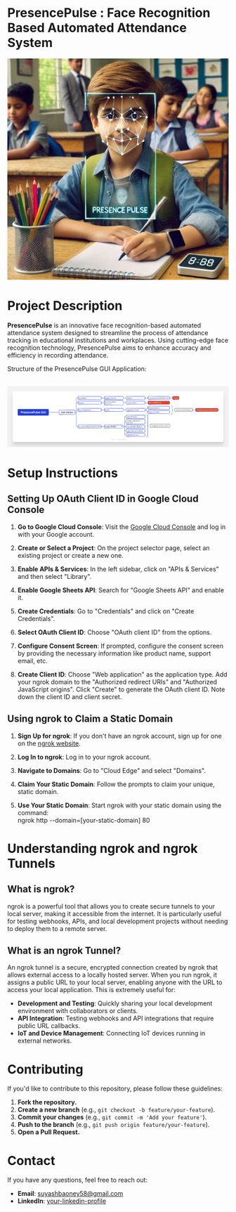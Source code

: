 # PresencePulse : Face Recognition Based Automated Attendance System


![Alt Text](https://github.com/suyash-rgb/PresencePulse/blob/7546e56fd96b26c27631b5953fbf2097e517c7eb/Images/photo_2024-12-11_11-28-26.jpg)

# Project Description

**PresencePulse** is an innovative face recognition-based automated attendance system designed to streamline the process of attendance tracking in educational institutions and workplaces. Using cutting-edge face recognition technology, PresencePulse aims to enhance accuracy and efficiency in recording attendance.

Structure of the PresencePulse GUI Application: <br> <br>

![Alt Text](https://github.com/suyash-rgb/PresencePulse/blob/1a44656d96c2c7ef4534544058aa45887c14b9c1/Images/PresencePulse%20GUI%20Structure%20and%20Workflow.png)



# Setup Instructions

## Setting Up OAuth Client ID in Google Cloud Console

1. **Go to Google Cloud Console**: Visit the [Google Cloud Console](https://console.cloud.google.com/) and log in with your Google account.

2. **Create or Select a Project**: On the project selector page, select an existing project or create a new one.

3. **Enable APIs & Services**: In the left sidebar, click on "APIs & Services" and then select "Library".

4. **Enable Google Sheets API**: Search for "Google Sheets API" and enable it.

5. **Create Credentials**: Go to "Credentials" and click on "Create Credentials".

6. **Select OAuth Client ID**: Choose "OAuth client ID" from the options.

7. **Configure Consent Screen**: If prompted, configure the consent screen by providing the necessary information like product name, support email, etc.

8. **Create Client ID**: Choose "Web application" as the application type. Add your ngrok domain to the "Authorized redirect URIs" and "Authorized JavaScript origins". Click "Create" to generate the OAuth client ID. Note down the client ID and client secret.

## Using ngrok to Claim a Static Domain

1. **Sign Up for ngrok**: If you don't have an ngrok account, sign up for one on the [ngrok website](https://ngrok.com/).

2. **Log In to ngrok**: Log in to your ngrok account.

3. **Navigate to Domains**: Go to "Cloud Edge" and select "Domains".

4. **Claim Your Static Domain**: Follow the prompts to claim your unique, static domain.

5. **Use Your Static Domain**: Start ngrok with your static domain using the command: <br>
    ngrok http --domain=[your-static-domain] 80 


# Understanding ngrok and ngrok Tunnels

## What is ngrok?
ngrok is a powerful tool that allows you to create secure tunnels to your local server, making it accessible from the internet. It is particularly useful for testing webhooks, APIs, and local development projects without needing to deploy them to a remote server.

## What is an ngrok Tunnel?
An ngrok tunnel is a secure, encrypted connection created by ngrok that allows external access to a locally hosted server. When you run ngrok, it assigns a public URL to your local server, enabling anyone with the URL to access your local application. This is extremely useful for:

- **Development and Testing**: Quickly sharing your local development environment with collaborators or clients.
- **API Integration**: Testing webhooks and API integrations that require public URL callbacks.
- **IoT and Device Management**: Connecting IoT devices running in external networks.


# Contributing

If you'd like to contribute to this repository, please follow these guidelines:

1. **Fork the repository.**
2. **Create a new branch** (e.g., `git checkout -b feature/your-feature`).
3. **Commit your changes** (e.g., `git commit -m 'Add your feature'`).
4. **Push to the branch** (e.g., `git push origin feature/your-feature`).
5. **Open a Pull Request.**

# Contact

If you have any questions, feel free to reach out:

- **Email**: suyashbaoney58@gmail.com
- **LinkedIn**: [your-linkedin-profile](www.linkedin.com/in/suyash-baoney-bb38b3290)
